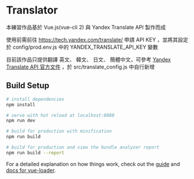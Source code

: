 # Translator

本練習作品基於 Vue.js(vue-cli 2) 與 Yandex Translate API 製作而成

使用前需前往 https://tech.yandex.com/translate/ 申請 API KEY ，並將其設定於 config/prod.env.js 中的 YANDEX_TRANSLATE_API_KEY 變數

目前該作品只提供翻譯 英文、 韓文、 日文、 簡體中文，可參考 [Yandex Translate API 官方文件](https://tech.yandex.com/translate/doc/dg/concepts/api-overview-docpage/) ，於 src/translate_config.js 中自行新增

## Build Setup

``` bash
# install dependencies
npm install

# serve with hot reload at localhost:8080
npm run dev

# build for production with minification
npm run build

# build for production and view the bundle analyzer report
npm run build --report
```

For a detailed explanation on how things work, check out the [guide](http://vuejs-templates.github.io/webpack/) and [docs for vue-loader](http://vuejs.github.io/vue-loader).
